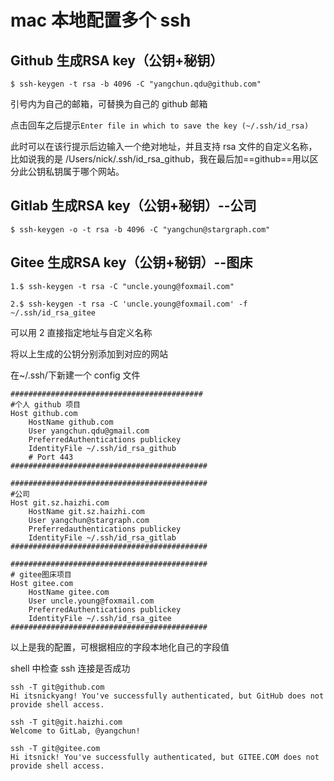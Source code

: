 # mac 本地配置多个 ssh 





## Github 生成RSA key（公钥+秘钥）

```shell
$ ssh-keygen -t rsa -b 4096 -C "yangchun.qdu@github.com"
```

引号内为自己的邮箱，可替换为自己的 github 邮箱

点击回车之后提示`Enter file in which to save the key (~/.ssh/id_rsa)`

此时可以在该行提示后边输入一个绝对地址，并且支持 rsa 文件的自定义名称，比如说我的是 /Users/nick/.ssh/id_rsa_github，我在最后加==github==用以区分此公钥私钥属于哪个网站。

## Gitlab 生成RSA key（公钥+秘钥）--公司

```shell
$ ssh-keygen -o -t rsa -b 4096 -C "yangchun@stargraph.com"
```

## Gitee 生成RSA key（公钥+秘钥）--图床

```shell
1.$ ssh-keygen -t rsa -C "uncle.young@foxmail.com" 
```

```shell
2.$ ssh-keygen -t rsa -C 'uncle.young@foxmail.com' -f ~/.ssh/id_rsa_gitee
```

可以用 2 直接指定地址与自定义名称

将以上生成的公钥分别添加到对应的网站

在~/.ssh/下新建一个 config 文件

```
###########################################
#个人 github 项目
Host github.com
	HostName github.com 
	User yangchun.qdu@gmail.com 
	PreferredAuthentications publickey 
	IdentityFile ~/.ssh/id_rsa_github 
    # Port 443 
############################################

############################################
#公司
Host git.sz.haizhi.com
	HostName git.sz.haizhi.com
	User yangchun@stargraph.com
	Preferredauthentications publickey
	IdentityFile ~/.ssh/id_rsa_gitlab 
############################################

############################################
# gitee图床项目
Host gitee.com
    HostName gitee.com
    User uncle.young@foxmail.com
    PreferredAuthentications publickey
    IdentityFile ~/.ssh/id_rsa_gitee
############################################
```

以上是我的配置，可根据相应的字段本地化自己的字段值

shell 中检查 ssh 连接是否成功

```
ssh -T git@github.com
Hi itsnickyang! You've successfully authenticated, but GitHub does not provide shell access.

ssh -T git@git.haizhi.com
Welcome to GitLab, @yangchun!

ssh -T git@gitee.com
Hi itsnick! You've successfully authenticated, but GITEE.COM does not provide shell access.
```


